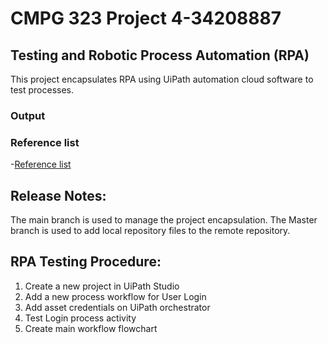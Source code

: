 # CMPG 323 Project 4-34208887

## Testing and Robotic Process Automation (RPA)

This project encapsulates RPA using UiPath automation cloud software to test processes.



### Output
### Reference list
-[Reference list](https://github.com/Anja34208887/CMPG-323-Project-4-34208887-/blob/main/Reference%20list)


## Release Notes:

The main branch is used to manage the project encapsulation. The Master branch is used to add local repository files to the remote repository.

## RPA Testing Procedure:

1. Create a new project in UiPath Studio
2. Add a new process workflow for User Login
3. Add asset credentials on UiPath orchestrator
4. Test Login process activity
5. Create main workflow flowchart
